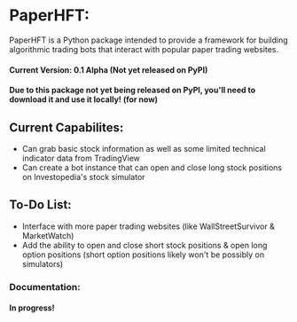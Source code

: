 # PaperHFT:
PaperHFT is a Python package intended to provide a framework for building algorithmic trading bots that interact with popular paper trading websites.
#### Current Version: 0.1 Alpha (Not yet released on PyPI)
#### Due to this package not yet being released on PyPI, you'll need to download it and use it locally! (for now)

## Current Capabilites:
* Can grab basic stock information as well as some limited technical indicator data from TradingView
* Can create a bot instance that can open and close long stock positions on Investopedia's stock simulator

## To-Do List:
* Interface with more paper trading websites (like WallStreetSurvivor & MarketWatch)
* Add the ability to open and close short stock positions & open long option positions (short option positions likely won't be possibly on simulators)

### Documentation:
#### In progress!
